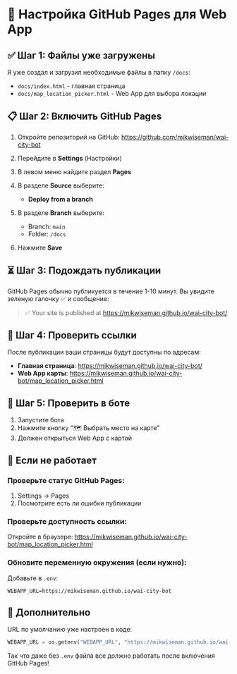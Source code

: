 # 🚀 Настройка GitHub Pages для Web App

## ✅ Шаг 1: Файлы уже загружены

Я уже создал и загрузил необходимые файлы в папку `/docs`:
- `docs/index.html` - главная страница
- `docs/map_location_picker.html` - Web App для выбора локации

## 📋 Шаг 2: Включить GitHub Pages

1. Откройте репозиторий на GitHub: https://github.com/mikwiseman/wai-city-bot

2. Перейдите в **Settings** (Настройки)

3. В левом меню найдите раздел **Pages**

4. В разделе **Source** выберите:
   - **Deploy from a branch**
   
5. В разделе **Branch** выберите:
   - Branch: `main`
   - Folder: `/docs`
   
6. Нажмите **Save**

## ⏳ Шаг 3: Подождать публикации

GitHub Pages обычно публикуется в течение 1-10 минут. Вы увидите зеленую галочку ✅ и сообщение:

> ✅ Your site is published at https://mikwiseman.github.io/wai-city-bot/

## 🔗 Шаг 4: Проверить ссылки

После публикации ваши страницы будут доступны по адресам:

- **Главная страница**: https://mikwiseman.github.io/wai-city-bot/
- **Web App карты**: https://mikwiseman.github.io/wai-city-bot/map_location_picker.html

## 🤖 Шаг 5: Проверить в боте

1. Запустите бота
2. Нажмите кнопку "🗺️ Выбрать место на карте"
3. Должен открыться Web App с картой

## 🔧 Если не работает

### Проверьте статус GitHub Pages:
1. Settings → Pages
2. Посмотрите есть ли ошибки публикации

### Проверьте доступность ссылки:
Откройте в браузере: https://mikwiseman.github.io/wai-city-bot/map_location_picker.html

### Обновите переменную окружения (если нужно):
Добавьте в `.env`:
```
WEBAPP_URL=https://mikwiseman.github.io/wai-city-bot
```

## 📝 Дополнительно

URL по умолчанию уже настроен в коде:
```python
WEBAPP_URL = os.getenv("WEBAPP_URL", "https://mikwiseman.github.io/wai-city-bot")
```

Так что даже без `.env` файла все должно работать после включения GitHub Pages!